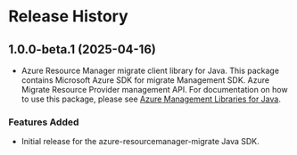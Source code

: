 # Release History

## 1.0.0-beta.1 (2025-04-16)

- Azure Resource Manager migrate client library for Java. This package contains Microsoft Azure SDK for migrate Management SDK. Azure Migrate Resource Provider management API. For documentation on how to use this package, please see [Azure Management Libraries for Java](https://aka.ms/azsdk/java/mgmt).
### Features Added

- Initial release for the azure-resourcemanager-migrate Java SDK.
